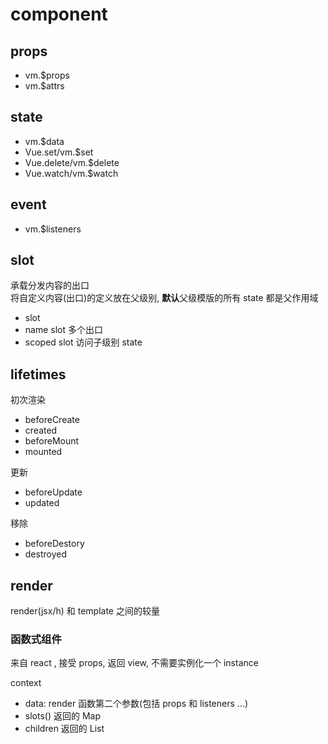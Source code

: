 # component

## props

- vm.$props
- vm.$attrs

## state

- vm.$data
- Vue.set/vm.$set
- Vue.delete/vm.$delete
- Vue.watch/vm.$watch

## event

- vm.$listeners

## slot

承载分发内容的出口  
将自定义内容(出口)的定义放在父级别, **默认**父级模版的所有 state 都是父作用域

- slot
- name slot 多个出口
- scoped slot 访问子级别 state

## lifetimes

初次渲染

- beforeCreate
- created
- beforeMount
- mounted

更新

- beforeUpdate
- updated

移除

- beforeDestory
- destroyed

## render

render(jsx/h) 和 template 之间的较量

### 函数式组件

来自 react , 接受 props, 返回 view, 不需要实例化一个 instance

context

- data: render 函数第二个参数(包括 props 和 listeners ...)
- slots() 返回的 Map
- children 返回的 List

